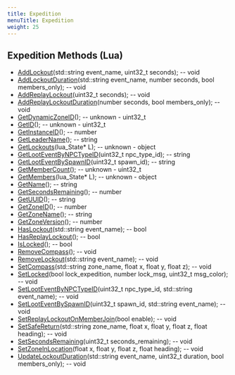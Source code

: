 ```yaml
---
title: Expedition
menuTitle: Expedition
weight: 25
---
```


## Expedition Methods (Lua)
- [AddLockout](addlockout)(std::string event_name, uint32_t seconds); -- void
- [AddLockoutDuration](addlockoutduration)(std::string event_name, number seconds, bool members_only); -- void
- [AddReplayLockout](addreplaylockout)(uint32_t seconds); -- void
- [AddReplayLockoutDuration](addreplaylockoutduration)(number seconds, bool members_only); -- void
- [GetDynamicZoneID](getdynamiczoneid)(); -- unknown - uint32_t
- [GetID](getid)(); -- unknown - uint32_t
- [GetInstanceID](getinstanceid)(); -- number
- [GetLeaderName](getleadername)(); -- string
- [GetLockouts](getlockouts)(lua_State* L); -- unknown - object
- [GetLootEventByNPCTypeID](getlooteventbynpctypeid)(uint32_t npc_type_id); -- string
- [GetLootEventBySpawnID](getlooteventbyspawnid)(uint32_t spawn_id); -- string
- [GetMemberCount](getmembercount)(); -- unknown - uint32_t
- [GetMembers](getmembers)(lua_State* L); -- unknown - object
- [GetName](getname)(); -- string
- [GetSecondsRemaining](getsecondsremaining)(); -- number
- [GetUUID](getuuid)(); -- string
- [GetZoneID](getzoneid)(); -- number
- [GetZoneName](getzonename)(); -- string
- [GetZoneVersion](getzoneversion)(); -- number
- [HasLockout](haslockout)(std::string event_name); -- bool
- [HasReplayLockout](hasreplaylockout)(); -- bool
- [IsLocked](islocked)(); -- bool
- [RemoveCompass](removecompass)(); -- void
- [RemoveLockout](removelockout)(std::string event_name); -- void
- [SetCompass](setcompass)(std::string zone_name, float x, float y, float z); -- void
- [SetLocked](setlocked)(bool lock_expedition, number lock_msg, uint32_t msg_color); -- void
- [SetLootEventByNPCTypeID](setlooteventbynpctypeid)(uint32_t npc_type_id, std::string event_name); -- void
- [SetLootEventBySpawnID](setlooteventbyspawnid)(uint32_t spawn_id, std::string event_name); -- void
- [SetReplayLockoutOnMemberJoin](setreplaylockoutonmemberjoin)(bool enable); -- void
- [SetSafeReturn](setsafereturn)(std::string zone_name, float x, float y, float z, float heading); -- void
- [SetSecondsRemaining](setsecondsremaining)(uint32_t seconds_remaining); -- void
- [SetZoneInLocation](setzoneinlocation)(float x, float y, float z, float heading); -- void
- [UpdateLockoutDuration](updatelockoutduration)(std::string event_name, uint32_t duration, bool members_only); -- void
